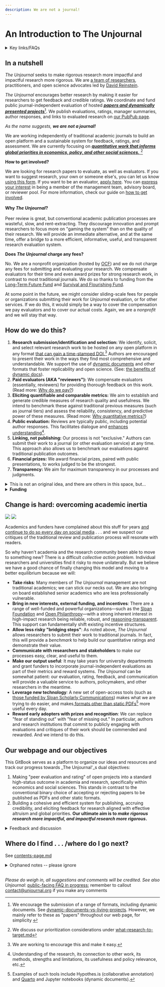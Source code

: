 ```yaml
---
description: We are not a journal!
---
```


# An Introduction to The Unjournal

<details>

<summary>Key links/FAQs</summary>

* [Guidelines for Evaluators](../policies-projects-evaluation-workflow/evaluation/guidelines-for-evaluators/)

<!---->

* [benefits-and-features](../benefits-and-features/ "mention")

<!---->

* [Key writings (outlining/presenting the proposal)](writings/)

<!---->

* [Slide deck](https://docs.google.com/presentation/d/194u2NNvFSvc3IOfQwIrF5d4W3eFyW9GXrw\_igWQOS3g/edit#slide=id.g15b6b3080d0\_0\_52)

<!---->

* ['Why would researchers want to submit their work' (a top FAQ)](../faq-interaction/for-researchers-authors/#why-should-researchers-and-groups-submit-their-work-to-and-engage-with-the-unjournal)

</details>

## In a nutshell

_The Unjournal_ seeks to make rigorous research more impactful and impactful research more rigorous. We are [a team of researchers](https://globalimpact.gitbook.io/the-unjournal-project-and-communication-space/readme-1/discussion-team), practitioners, and open science advocates led by [David Reinstein](https://www.davidreinstein.org/).&#x20;

_The Unjournal_ encourages better research by making it easier for researchers to get feedback and credible ratings. We coordinate and fund public journal-independent evaluation of hosted [_**papers and dynamically presented projects**_](#user-content-fn-1)[^1]. We publish evaluations, ratings, manager summaries, author responses, and links to evaluated research on [our PubPub page](https://unjournal.pubpub.org/).&#x20;

_As the name suggests, **we are not a journal!**_&#x20;

We are working independently of traditional academic journals to build an open platform and a sustainable system for feedback, ratings, and assessment. We are currently focusing on [_**quantitative work that informs global priorities in economics, policy, and other social sciences.**_ ](#user-content-fn-2)[^2]

**How to get involved?**

We are looking for research papers to evaluate, as well as evaluators. If you want to suggest research, your own or someone else's, you can let us know [using this form](https://airtable.com/applDG6ifmUmeEJ7j/shrAsvmrx05PDHfdw). If you want to be an evaluator, [apply here](https://airtable.com/appbPYEw9nURln7Qg/shrtMv4hNlv8aL7Yy). You can [express your interest](https://airtable.com/appbPYEw9nURln7Qg/shrtMv4hNlv8aL7Yy) in being a member of the management team, advisory board, or reviewer pool. For more information, check our guide on [how to get involved](https://globalimpact.gitbook.io/the-unjournal-project-and-communication-space/readme-1/call-for-participants-research).  \
\
**Why **_**The Unjournal**_**?**\
\
Peer review is great, but conventional academic publication processes are wasteful, slow, and rent-extracting. They discourage innovation and prompt researchers to focus more on "gaming the system" than on the quality of their research. We will provide an immediate alternative, and at the same time, offer a bridge to a more efficient, informative, useful, and transparent research evaluation system.

**Does **_**The Unjournal**_** charge any fees?**

No. We are a nonprofit organization (hosted by [OCF](https://opencollective.com/the-unjournal)) and we do not charge any fees for submitting and evaluating your research. We compensate evaluators for their time and even award prizes for strong research work, in contrast to most traditional journals. We do so thanks to funding from the [Long-Term Future Fund](https://funds.effectivealtruism.org/funds/far-future) and [Survival and Flourishing Fund](https://survivalandflourishing.fund/).&#x20;

At some point in the future, we might consider sliding-scale fees for people or organizations submitting their work for _Unjournal_ evaluation, or for other services. If we do this, it would simply be a way to cover the compensation we pay evaluators and to cover our actual costs. Again, we are a _nonprofit_ and we will stay that way.

## How do we do this?

1. **Research submission/identification and selection:** We identify, solicit, and select relevant research work to be hosted on any open platform in any format [that can gain a time-stamped DOI.](#user-content-fn-3)[^3] Authors are encouraged to present their work in the ways they find most comprehensive and understandable. We support the use of [dynamic documents](https://berkeley-scf.github.io/tutorial-dynamic-docs/) and other formats that foster replicability and open science. (See: [the benefits of dynamic docs](../benefits-and-features/dynamic-documents-vs-living-projects/benefits-of-dynamic-documents.md)).&#x20;
2. **Paid evaluators (AKA "reviewers"):** We compensate evaluators (essentially, reviewers) for providing thorough feedback on this work. (Read more: [Why do we pay?](../policies-projects-evaluation-workflow/evaluation/why-pay-evaluators-reviewers.md))
3. **Eliciting quantifiable and comparable metrics:** We aim to establish and generate credible measures of research quality and usefulness. We intend to benchmark these against traditional previous measures (such as journal tiers) and assess the reliability, consistency, and predictive power of these measures. (Read more: [Why quantitative metrics?](../policies-projects-evaluation-workflow/evaluation/guidelines-for-evaluators/why-these-guidelines.md#why-numerical-ratings))
4. **Public evaluation:** Reviews are typically public, including potential author responses. This facilitates dialogue and [enhances understanding](#user-content-fn-4)[^4].
5. **Linking, not publishing:** Our process is not "exclusive." Authors can submit their work to a journal (or other evaluation service) at any time. This approach also allows us to benchmark our evaluations against traditional publication outcomes.
6. **Financial prizes:** We award financial prizes, paired with public presentations, to works judged to be the strongest.
7. **Transparency:** We aim for maximum transparency in our processes and judgments.

<details>

<summary>This is not an original idea, and there are others in this space, but...</summary>

For example, this proposal is closely related to Life's ["Publish, Review, Curate" model](https://elifesciences.org/articles/64910); see their updated (Oct 2022) model [here](https://elifesciences.org/inside-elife/54d63486/elife-s-new-model-changing-the-way-you-share-your-research).  COS is also building a "lifecycle journal" model. However, we cover a different research focus and make some different choices, discussed below. \
\
We also discuss other [parallel-partner-initiatives-and-resources](../parallel-partner-initiatives-and-resources/ "mention"), many of whom we are building partnerships with. However, we think we are the only group funded to do this in this particular research area/focus. We are also taking a different approach to previous efforts, including funding evaluation (see [why-pay-evaluators-reviewers.md](../policies-projects-evaluation-workflow/evaluation/why-pay-evaluators-reviewers.md "mention")) and asking for quantified ratings and predictions (see [guidelines-for-evaluators](../policies-projects-evaluation-workflow/evaluation/guidelines-for-evaluators/ "mention")).

</details>

<details>

<summary><strong>Funding</strong></summary>

Our current funding comes from:

[survival-and-flourishing-fund-successful.md](../grants-and-proposals/survival-and-flourishing-fund-successful.md "mention")\
\
[acx-ltff-grant-proposal-as-submitted-successfull](../grants-and-proposals/acx-ltff-grant-proposal-as-submitted-successfull/ "mention") grant (ACX passed it to the Long Term Future Fund, who awarded it). This funding was extended through mid-2023.\
\
We have submitted some other grant applications; e.g., see our unsuccessful [_FTX application here_](../grants-and-proposals/unsuccessful-applications/ftx-future-fund-for-further-funding-unsuccessful.md)_;_ other grant applications are linked below. We are sharing these in the spirit of transparency.

</details>

## Change is hard: overcoming academic inertia

![](https://lh5.googleusercontent.com/HN1Kx8arVLnBNHhANsxlopEdxxlpOCOQEsMn3H4lhser-dC69B8ds1NXbJL2Y2NZ\_kPn-pjzP-T6TooGV0qPf9Vf0SNIXfmPymqZFUDbEJLiL0fvAzQ-Pr93gb3uudHkw62TOrEF6x6\_1XswN2z3CGusk9AcO2DG7paUkIWhB5-BB4w6RxPuYQplBjpQQC-b) ![](https://lh6.googleusercontent.com/fF\_YDvF49H4pgDeK80bvybGMFYV1KFYf-yQ5oZbCorO\_WMbQqfLFUXDgNGTdalkAJp52nFuvyL2Z4haKwfnAkVcxZ5JyaM1t2jVt9R8oYT7-h6uR73PPoc1XZncQ0QgyXE-M6Famb0TX8mLp4BV2UuI-7vrRgvbiVltOdrywyV67zZIwzlpwDeLfKTt1E0U5)

Academics and funders have complained about this stuff for years [and continue to do so every day on social media](https://docs.google.com/presentation/d/194u2NNvFSvc3IOfQwIrF5d4W3eFyW9GXrw\_igWQOS3g/edit#slide=id.g15b6b3080d0\_0\_528) . . . and we suspect our critiques of the traditional review and publication process will resonate with readers.

So why haven't academia and the research community been able to move to something new? There is a difficult _collective action problem._ Individual researchers and universities find it risky to move unilaterally. But we believe we have a good chance of finally changing this model and moving to a better equilibrium because we will:

* **Take risks**_:_ Many members of _The Unjournal_ management are not traditional academics; we can stick our necks out. We are also bringing on board established senior academics who are less professionally vulnerable.
* **Bring in new interests, external funding, and incentives**_:_ There are a range of well-funded and powerful organizations—such as the [Sloan Foundation](https://sloan.org/) and [Open Philanthropy](https://www.openphilanthropy.org/)—with a strong inherent interest in high-impact research being reliable, robust, and [reasoning-transparent](https://www.openphilanthropy.org/research/reasoning-transparency/). This support can fundamentally shift existing incentive structures.
* **Allow less risky "bridging steps"**: As noted above, _The Unjournal_ allows researchers to submit their work to traditional journals. In fact, this will provide a _benchmark_ to help build our quantitative ratings and demonstrate their value.
* **Communicate with researchers and stakeholders** to make our processes easy, clear, and useful to them.
* **Make our output useful**_:_ It may take years for university departments and grant funders to incorporate journal-independent evaluations as part of their metrics and reward systems. _The Unjournal_ can be somewhat patient: our evaluation, rating, feedback, and communication will provide a valuable service to authors, policymakers, and other researchers in the meantime.
* **Leverage new technology**_:_ A new set of open-access tools (such as [those funded by Sloan Scholarly Communications](https://sloan.org/grants-database?setsubprogram=9)) makes what we are trying to do easier, and makes[ formats other than static PDFs](#user-content-fn-5)[^5] more useful every day.
* **Reward early adopters with prizes and recognition**: We can replace "fear of standing out" with "fear of missing out." In particular, authors and research institutions that commit to publicly engaging with evaluations and critiques of their work should be commended and rewarded. And we intend to do this.

## **Our webpage** **and our objectives**

This GitBook serves as a platform to organize our ideas and resources and track our progress towards _The Unjournal'_s dual objectives:

1. Making "peer evaluation and rating" of open projects into a standard high-status outcome in academia and research, specifically within economics and social sciences. This stands in contrast to the conventional binary choice of accepting or rejecting papers to be published as PDFs and other static formats.
2. Building a cohesive and efficient system for publishing, accruing credibility, and eliciting feedback for research aligned with effective altruism and global priorities. **Our ultimate aim is to **_**make rigorous research more impactful, and impactful research more rigorous**_**.**

<details>

<summary>Feedback and discussion</summary>

19 Feb 2024: We previously set up some discussion spaces; these have not been fully updated.&#x20;

* Please let me know if you wish to engage (email contact@unjournal.org)
* _Please let me know if you want edit or comment access to the present Gitbook._
* _Please do weigh in; all suggestions and comments will be credited_

</details>

## Where do I find . . . /where do I go next?

See [contents-page.md](contents-page.md "mention")





<details>

<summary>Orphaned notes -- please ignore</summary>



* We target these areas (1) because of our current management team's expertise and (2) because these seem particularly in need of _The Unjournal_'s approach. However, we are open to expanding and branching out.

<!---->

* We are considering future outcomes like replication and citations.

<!---->

* We will also consider funding later rounds of review or evaluations of improved and expanded versions of previously evaluated work.

</details>

\
_Please do weigh in, all suggestions and comments will be credited. See also_ _Unjournal_: [public-facing FAQ in progress](https://docs.google.com/document/d/1czeeaLFg9BcsCOJLHYxvnym5icvwmOEtQyEGuc8aaXA/edit); remember to callout contact@unjournal.org if you make any comments

[^1]: &#x20;We encourage the submission of a range of formats, including dynamic documents. See [dynamic-documents-vs-living-projects](../benefits-and-features/dynamic-documents-vs-living-projects/ "mention"). However, we mainly refer to these as "papers" throughout our web page, for simplicity&#x20;

[^2]: We discuss our prioritization considerations under [what-research-to-target.md](../policies-projects-evaluation-workflow/considering-projects/what-research-to-target.md "mention")

[^3]: We are working to encourage this and make it easy.

[^4]: Understanding of the research, its connection to other work, its methods, strengths and limitations, its usefulness and policy relevance, etc.

[^5]: Examples of such tools include Hypothes.is (collaborative annotation) and [Quarto](https://www.quarto.org) and Jupyter notebooks (dynamic documents).
